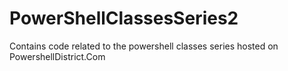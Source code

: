 # PowerShellClassesSeries2
Contains code related to the powershell classes series hosted on PowershellDistrict.Com 
